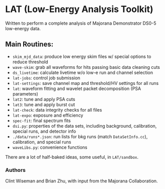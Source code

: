 # LAT (Low-Energy Analysis Toolkit)

Written to perform a complete analysis of Majorana Demonstrator DS0-5 low-energy data.

## Main Routines:
- `skim_mjd_data`: produce low energy skim files w/ special options to reduce threshold
- `wave-skim`: grab all waveforms for hits passing basic data cleaning cuts
- `ds_livetime`: calculate livetime w/o low-e run and channel selection
- `lat-jobs`: control job submission
- `lat-settings`: save channel map and threshold/HV settings for all runs
- `lat`: waveform fitting and wavelet packet decomposition (PSA parameters)
- `lat2`: tune and apply PSA cuts
- `lat3`: tune and apply burst cut
- `lat-check`: data integrity checks for all files
- `lat-expo`: exposure and efficiency
- `spec-fit`: final spectrum fits
- `dsi.py`: properties of the data sets, including background, calibration, special runs, and detector info
- `./data/runs*.json`: run lists for bkg runs (match `DataSetInfo.cc`), calibration, and special runs
- `waveLibs.py`: convenience functions

There are a lot of half-baked ideas, some useful, in `LAT/sandbox`.

### Authors
Clint Wiseman and Brian Zhu, with input from the Majorana Collaboration.